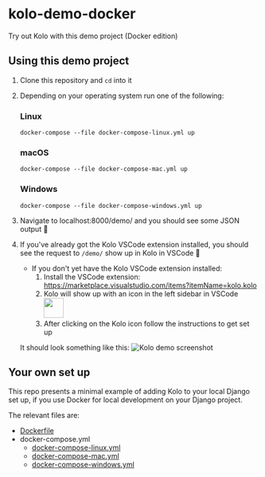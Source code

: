 # kolo-demo-docker

Try out Kolo with this demo project (Docker edition)

## Using this demo project

1. Clone this repository and `cd` into it

2. Depending on your operating system run one of the following:

    ### Linux

    `docker-compose --file docker-compose-linux.yml up`

    ### macOS

    `docker-compose --file docker-compose-mac.yml up`

    ### Windows

    `docker-compose --file docker-compose-windows.yml up`


3. Navigate to localhost:8000/demo/ and you should see some JSON output :tada:


4. If you've already got the Kolo VSCode extension installed, you should see the request to `/demo/` show up in Kolo in VSCode :raised_hands:
   - If you don't yet have the Kolo VSCode extension installed:
        1. Install the VSCode extension: https://marketplace.visualstudio.com/items?itemName=kolo.kolo
        2. Kolo will show up with an icon in the left sidebar in VSCode <img width="40px" src="https://user-images.githubusercontent.com/7718702/120314341-0c965980-c2d3-11eb-9f1d-c3d9bcccd1c9.png">
        3.  After clicking on the Kolo icon follow the instructions to get set up


    It should look something like this: ![Kolo demo screenshot](https://user-images.githubusercontent.com/7718702/127783044-09ff3dd2-da06-4342-b76d-d17975787079.png)



## Your own set up

This repo presents a minimal example of adding Kolo to your local Django set up, if you use Docker for local development on your Django project.

The relevant files are:
- [Dockerfile](./Dockerfile)
- docker-compose.yml
  - [docker-compose-linux.yml](./docker-compose-linux.yml)
  - [docker-compose-mac.yml](./docker-compose-mac.yml)
  - [docker-compose-windows.yml](./docker-compose-windows.yml)

